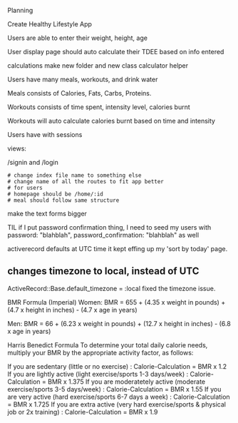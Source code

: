 Planning

Create Healthy Lifestyle App

Users are able to enter their weight, height, age 

User display page should auto calculate their TDEE based on info entered

calculations make new folder and new class calculator helper

Users have many meals, workouts, and drink water 

Meals consists of Calories, Fats, Carbs, Proteins.

Workouts consists of time spent, intensity level, calories burnt

Workouts will auto calculate calories burnt based on time and intensity

Users have with sessions


views: 

/signin and /login




    # change index file name to something else
    # change name of all the routes to fit app better
    # for users
    # homepage should be /home/:id
    # meal should follow same structure



make the text forms bigger



TIL if I put password confirmation thing, I need to seed my users with password: "blahblah", password_confirmation: "blahblah" as well

activerecord defaults at UTC time it kept effing up my 'sort by today' page. 
## changes timezone to local, instead of UTC
ActiveRecord::Base.default_timezone = :local
fixed the timezone issue.


BMR Formula (Imperial)
Women: BMR = 655 + (4.35 x weight in pounds) + (4.7 x height in inches) - (4.7 x age in years)

Men: BMR = 66 + (6.23 x weight in pounds) + (12.7 x height in inches) - (6.8 x age in years)



Harris Benedict Formula
To determine your total daily calorie needs, multiply your BMR by the appropriate activity factor, as follows:

If you are sedentary (little or no exercise) : Calorie-Calculation = BMR x 1.2
If you are lightly active (light exercise/sports 1-3 days/week) : Calorie-Calculation = BMR x 1.375
If you are moderatetely active (moderate exercise/sports 3-5 days/week) : Calorie-Calculation = BMR x 1.55
If you are very active (hard exercise/sports 6-7 days a week) : Calorie-Calculation = BMR x 1.725
If you are extra active (very hard exercise/sports & physical job or 2x training) : Calorie-Calculation = BMR x 1.9